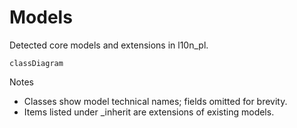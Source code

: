 # Models

Detected core models and extensions in l10n_pl.

```mermaid
classDiagram
```

Notes
- Classes show model technical names; fields omitted for brevity.
- Items listed under _inherit are extensions of existing models.
